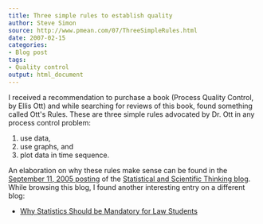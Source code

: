 ```yaml
---
title: Three simple rules to establish quality
author: Steve Simon
source: http://www.pmean.com/07/ThreeSimpleRules.html
date: 2007-02-15
categories:
- Blog post
tags:
- Quality control
output: html_document
---
```

I received a recommendation to purchase a book (Process Quality Control,
by Ellis Ott) and while searching for reviews of this book, found
something called Ott\'s Rules. These are three simple rules advocated by
Dr. Ott in any process control problem:

1.  use data,
2.  use graphs, and
3.  plot data in time sequence.

An elaboration on why these rules make sense can be found in the
[September 11, 2005
posting](http://jsdstat.com/Statblog/2005/09/11/otts-rules/) of the
[Statistical and Scientific Thinking
blog](http://www.jsdstat.com/Statblog/). While browsing this blog, I
found another interesting entry on a different blog:

-   [Why Statistics Should be Mandatory for Law
    Students](http://prawfsblawg.blogs.com/prawfsblawg/2006/05/why_statistics__1.html)
